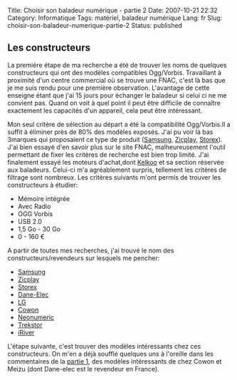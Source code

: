 Title: Choisir son baladeur numérique - partie 2
Date: 2007-10-21 22:32
Category: Informatique
Tags: matériel, baladeur numérique
Lang: fr
Slug: choisir-son-baladeur-numerique-partie-2
Status: published

Les constructeurs
-----------------

La première étape de ma recherche a été de trouver les noms de quelques
constructeurs qui ont des modèles compatibles Ogg/Vorbis. Travaillant à
proximité d'un centre commercial où se trouve une FNAC, c'est là bas que je me
suis rendu pour une première observation. L'avantage de cette enseigne étant
que j'ai 15 jours pour échanger le baladeur si celui ci ne me convient pas.
Quand on voit à quel point il peut être difficile de connaître exactement les
capacités d'un appareil, cela peut être intéressant.

Mon seul critère de sélection au départ a été la compatibilité Ogg/Vorbis.Il a
suffit à éliminer près de 80% des modèles exposés. J'ai pu voir là bas 3marques
qui proposaient ce type de produit ([Samsung](http://www.samsung.com/fr/),
[Zicplay](http://www.zicplay.com/), [Storex](http://www.storex.fr)). J'ai bien
essayé d'en savoir plus sur le site FNAC, malheureusement l'outil permettant de
fixer les critères de recherche est bien trop limité. J'ai finalement essayé
les moteurs d'achat,dont [Kelkoo](http://www.kelkoo.fr) et sa section réservée
aux baladeurs. Celui-ci m'a agréablement surpris, tellement les critères de
filtrage sont nombreux. Les critères suivants m'ont permis de trouver les
constructeurs à étudier:

-   Mémoire intégrée
-   Avec Radio
-   OGG Vorbis
-   USB 2.0
-   1,5 Go - 30 Go
-   0 - 160 €

A partir de toutes mes recherches, j'ai trouvé le nom des constructeurs/revendeurs sur lesquels me pencher:

-   [Samsung](http://www.samsung.fr)
-   [Zicplay](http://www.zicplay.com)
-   [Storex](http://www.storex.fr)
-   [Dane-Elec](http://www.dane-elec.fr/)
-   [LG](http://fr.lge.com)
-   [Cowon](http://www.cowonamerica.com/)
-   [Neonumeric](http://www.neonumeric.com)
-   [Trekstor](http://www.trekstor.de)
-   [iRiver](http://www.iriver.com/)

L'étape suivante, c'est trouver des modèles intéressants chez ces
constructeurs. On m'en a déjà soufflé quelques uns à l'oreille dans les
commentaires de la [partie
1](/post/2007/10/12/Choisir-son-baladeur-numerique-compatible-Linux-et-Ogg/Vorbis),
des modèles intéressants de chez Cowon et Meizu (dont Dane-elec est le
revendeur en France).

